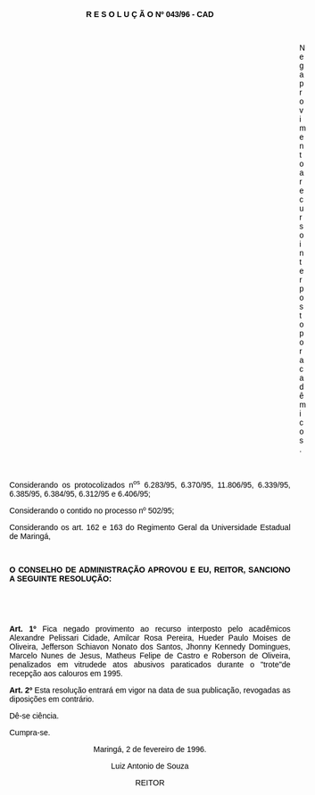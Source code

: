 <BODY TEXT="#000000">

<B><FONT FACE="Arial"><P ALIGN="CENTER">R E S O L U &Ccedil; &Atilde; O Nº 043/96 - CAD</P>
</B><P ALIGN="JUSTIFY"></P>
<P ALIGN="JUSTIFY">&nbsp;</P><DIR>
<DIR>
<DIR>
<DIR>
<DIR>
<DIR>
<DIR>
<DIR>
<DIR>
<DIR>
<DIR>
<DIR>
<DIR>

<P ALIGN="JUSTIFY">Nega provimento a recurso interposto por acad&ecirc;micos.</P>
<P ALIGN="JUSTIFY"></P>
<P ALIGN="JUSTIFY">&nbsp;</P></DIR>
</DIR>
</DIR>
</DIR>
</DIR>
</DIR>
</DIR>
</DIR>
</DIR>
</DIR>
</DIR>
</DIR>
</DIR>

<P ALIGN="JUSTIFY">Considerando os protocolizados n<SUP>os</SUP> 6.283/95, 6.370/95, 11.806/95, 6.339/95, 6.385/95, 6.384/95, 6.312/95 e 6.406/95;</P>
<P ALIGN="JUSTIFY">Considerando o contido no processo nº 502/95;</P>
<P ALIGN="JUSTIFY">Considerando os art. 162 e 163 do Regimento Geral da Universidade Estadual de Maring&aacute;,</P>
<P ALIGN="JUSTIFY"></P>
<P ALIGN="JUSTIFY">&nbsp;</P>
<B><P ALIGN="JUSTIFY">O CONSELHO DE ADMINISTRA&Ccedil;&Atilde;O APROVOU E EU, REITOR, SANCIONO A SEGUINTE RESOLU&Ccedil;&Atilde;O: </P>
</B><P ALIGN="JUSTIFY"></P>
<P ALIGN="JUSTIFY">&nbsp;</P>
<P ALIGN="JUSTIFY">&nbsp;</P>
<B><P ALIGN="JUSTIFY">Art. 1º</B> Fica negado provimento ao recurso interposto pelo acad&ecirc;micos Alexandre Pelissari Cidade, Amilcar Rosa Pereira, Hueder Paulo Moises de Oliveira, Jefferson Schiavon Nonato dos Santos, Jhonny Kennedy Domingues, Marcelo Nunes de Jesus, Matheus Felipe de Castro e Roberson de Oliveira, penalizados em vitrudede atos abusivos paraticados durante o &quot;trote&quot;de recep&ccedil;&atilde;o aos calouros em 1995.</P>
<B><P ALIGN="JUSTIFY">Art. 2º</B> Esta resolu&ccedil;&atilde;o entrar&aacute; em vigor na data de sua publica&ccedil;&atilde;o, revogadas as diposi&ccedil;&otilde;es em contr&aacute;rio.</P>
<P ALIGN="JUSTIFY">D&ecirc;-se ci&ecirc;ncia.</P>
<P ALIGN="JUSTIFY">Cumpra-se.</P>
<P ALIGN="CENTER">Maring&aacute;, 2 de fevereiro de 1996.</P>
<P ALIGN="CENTER"></P>
<P ALIGN="CENTER">Luiz Antonio de Souza</P>
<P ALIGN="CENTER">REITOR</P></FONT></BODY>
